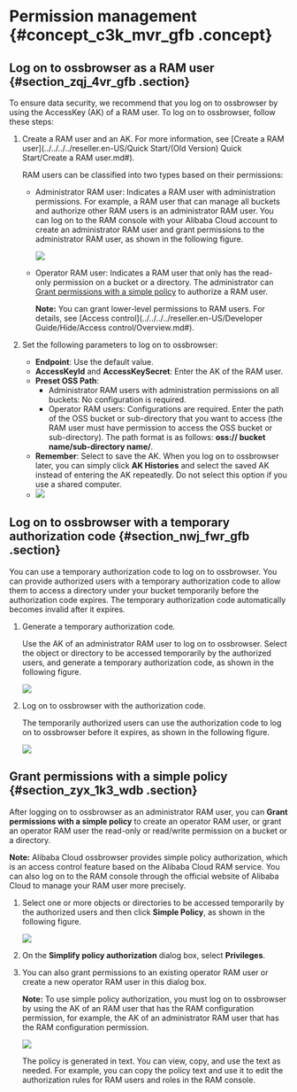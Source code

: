# Permission management {#concept_c3k_mvr_gfb .concept}

## Log on to ossbrowser as a RAM user {#section_zqj_4vr_gfb .section}

To ensure data security, we recommend that you log on to ossbrowser by using the AccessKey \(AK\) of a RAM user. To log on to ossbrowser, follow these steps:

1.  Create a RAM user and an AK. For more information, see [Create a RAM user](../../../../reseller.en-US/Quick Start/(Old Version) Quick Start/Create a RAM user.md#).

    RAM users can be classified into two types based on their permissions:

    -   Administrator RAM user: Indicates a RAM user with administration permissions. For example, a RAM user that can manage all buckets and authorize other RAM users is an administrator RAM user. You can log on to the RAM console with your Alibaba Cloud account to create an administrator RAM user and grant permissions to the administrator RAM user, as shown in the following figure.

        ![](http://static-aliyun-doc.oss-cn-hangzhou.aliyuncs.com/assets/img/4906/15688789926324_en-US.png)

    -   Operator RAM user: Indicates a RAM user that only has the read-only permission on a bucket or a directory. The administrator can [Grant permissions with a simple policy](#section_zyx_1k3_wdb) to authorize a RAM user.

        **Note:** You can grant lower-level permissions to RAM users. For details, see [Access control](../../../../reseller.en-US/Developer Guide/Hide/Access control/Overview.md#).

2.  Set the following parameters to log on to ossbrowser:
    -   **Endpoint**: Use the default value.
    -   **AccessKeyId** and **AccessKeySecret**: Enter the AK of the RAM user.
    -   **Preset OSS Path**:
        -   Administrator RAM users with administration permissions on all buckets: No configuration is required.
        -   Operator RAM users: Configurations are required. Enter the path of the OSS bucket or sub-directory that you want to access \(the RAM user must have permission to access the OSS bucket or sub-directory\). The path format is as follows: **oss:// bucket name/sub-directory name/**.
    -   **Remember**: Select to save the AK. When you log on to ossbrowser later, you can simply click **AK Histories** and select the saved AK instead of entering the AK repeatedly. Do not select this option if you use a shared computer.
    -   ![](http://static-aliyun-doc.oss-cn-hangzhou.aliyuncs.com/assets/img/21830/156887899333074_en-US.png)


## Log on to ossbrowser with a temporary authorization code {#section_nwj_fwr_gfb .section}

You can use a temporary authorization code to log on to ossbrowser. You can provide authorized users with a temporary authorization code to allow them to access a directory under your bucket temporarily before the authorization code expires. The temporary authorization code automatically becomes invalid after it expires.

1.  Generate a temporary authorization code.

    Use the AK of an administrator RAM user to log on to ossbrowser. Select the object or directory to be accessed temporarily by the authorized users, and generate a temporary authorization code, as shown in the following figure.

    ![](http://static-aliyun-doc.oss-cn-hangzhou.aliyuncs.com/assets/img/4906/15688789936326_en-US.png)

2.  Log on to ossbrowser with the authorization code.

    The temporarily authorized users can use the authorization code to log on to ossbrowser before it expires, as shown in the following figure.

    ![](http://static-aliyun-doc.oss-cn-hangzhou.aliyuncs.com/assets/img/4906/15688789936327_en-US.png)


## Grant permissions with a simple policy {#section_zyx_1k3_wdb .section}

After logging on to ossbrowser as an administrator RAM user, you can **Grant permissions with a simple policy** to create an operator RAM user, or grant an operator RAM user the read-only or read/write permission on a bucket or a directory.

**Note:** Alibaba Cloud ossbrowser provides simple policy authorization, which is an access control feature based on the Alibaba Cloud RAM service. You can also log on to the RAM console through the official website of Alibaba Cloud to manage your RAM user more precisely.

1.  Select one or more objects or directories to be accessed temporarily by the authorized users and then click **Simple Policy**, as shown in the following figure.

    ![](http://static-aliyun-doc.oss-cn-hangzhou.aliyuncs.com/assets/img/4906/15688789936328_en-US.png)

2.  On the **Simplify policy authorization** dialog box, select **Privileges**.
3.  You can also grant permissions to an existing operator RAM user or create a new operator RAM user in this dialog box.

    **Note:** To use simple policy authorization, you must log on to ossbrowser by using the AK of an RAM user that has the RAM configuration permission, for example, the AK of an administrator RAM user that has the RAM configuration permission.

    ![](http://static-aliyun-doc.oss-cn-hangzhou.aliyuncs.com/assets/img/4906/15688789936329_en-US.png)

    The policy is generated in text. You can view, copy, and use the text as needed. For example, you can copy the policy text and use it to edit the authorization rules for RAM users and roles in the RAM console.


